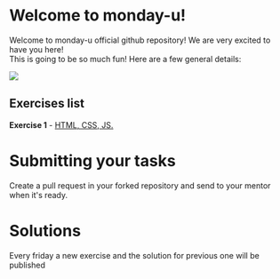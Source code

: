 # Welcome to monday-u!

Welcome to monday-u official github repository! We are very excited to have you here!  
This is going to be so much fun! Here are a few general details:

![](https://i.ytimg.com/vi/6_zFLsW7z2E/maxresdefault.jpg)

## Exercises list

**Exercise 1** - [HTML, CSS, JS.](https://github.com/monday-u-com/monday-u-exercises/tree/master/src/ex1)  

# Submitting your tasks
Create a pull request in your forked repository and send to your mentor when it's ready.

# Solutions

Every friday a new exercise and the solution for previous one will be published
